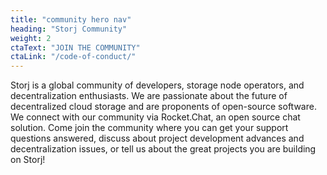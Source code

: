 ```yaml
---
title: "community hero nav"
heading: "Storj Community"
weight: 2
ctaText: "JOIN THE COMMUNITY"
ctaLink: "/code-of-conduct/"
---
```

Storj is a global community of developers, storage node operators, and decentralization enthusiasts. We are passionate about the future of decentralized cloud storage and are proponents of open-source software. We connect with our community via Rocket.Chat, an open source chat solution. Come join the community where you can get your support questions answered, discuss about project development advances and decentralization issues, or tell us about the great projects you are building on Storj!